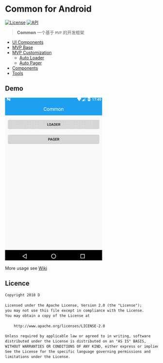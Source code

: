 # Common for Android

[![License](https://img.shields.io/badge/license-Apache%202-green.svg)](https://www.apache.org/licenses/LICENSE-2.0)
[![API](https://img.shields.io/badge/API-9%2B-green.svg?style=flat)](https://android-arsenal.com/api?level=9)

>**Common**  一个基于 `MVP` 的开发框架

* [UI Components](https://github.com/Dsiner/Common/wiki)
* [MVP Base](https://github.com/Dsiner/Common/wiki)
* [MVP Customization](https://github.com/Dsiner/Common/wiki)
    * [Auto Loader](https://github.com/Dsiner/Common/wiki)
    * [Auto Pager](https://github.com/Dsiner/Common/wiki)
* [Components](https://github.com/Dsiner/Common/wiki)
* [Tools](https://github.com/Dsiner/Common/wiki)

## Demo
<p>
   <img src="https://github.com/Dsiner/Resouce/blob/master/lib/Common/common.gif" width="320" alt="Screenshot"/>
</p>

More usage see [Wiki](https://github.com/Dsiner/Common/wiki)

## Licence

```txt
Copyright 2018 D

Licensed under the Apache License, Version 2.0 (the "License");
you may not use this file except in compliance with the License.
You may obtain a copy of the License at

    http://www.apache.org/licenses/LICENSE-2.0

Unless required by applicable law or agreed to in writing, software
distributed under the License is distributed on an "AS IS" BASIS,
WITHOUT WARRANTIES OR CONDITIONS OF ANY KIND, either express or implied.
See the License for the specific language governing permissions and
limitations under the License.
```
